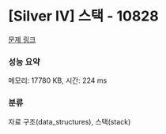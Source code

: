 # [Silver IV] 스택 - 10828 

[문제 링크](https://www.acmicpc.net/problem/10828) 

### 성능 요약

메모리: 17780 KB, 시간: 224 ms

### 분류

자료 구조(data_structures), 스택(stack)

